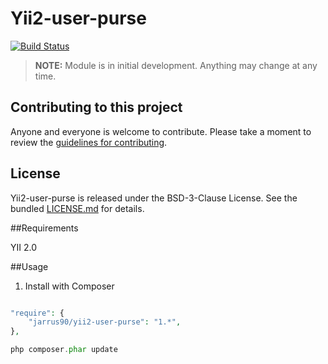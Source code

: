 # Yii2-user-purse

[![Build Status](https://travis-ci.org/jarrus90/yii2-user-purse.svg?branch=master)](https://travis-ci.org/jarrus90/yii2-user-purse)

> **NOTE:** Module is in initial development. Anything may change at any time.

## Contributing to this project

Anyone and everyone is welcome to contribute. Please take a moment to review the [guidelines for contributing](CONTRIBUTING.md).

## License

Yii2-user-purse is released under the BSD-3-Clause License. See the bundled [LICENSE.md](LICENSE.md) for details.

##Requirements

YII 2.0

##Usage

1) Install with Composer

~~~php

"require": {
    "jarrus90/yii2-user-purse": "1.*",
},

php composer.phar update

~~~
